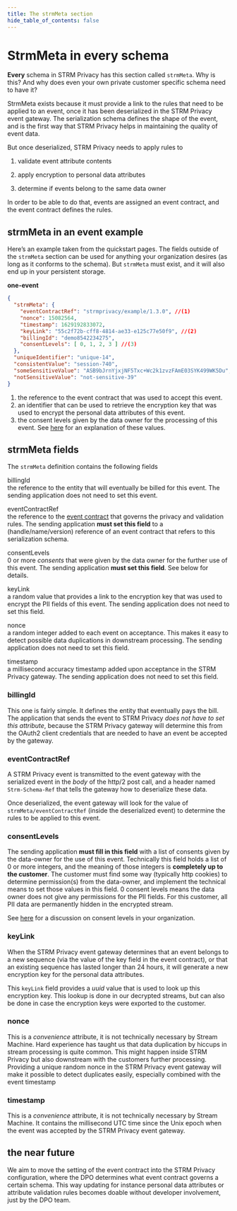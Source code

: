 ```yaml
---
title: The strmMeta section
hide_table_of_contents: false
---
```


# StrmMeta in every schema

**Every** schema in STRM Privacy has this section called `strmMeta`. Why
is this? And why does even your own private customer specific schema
need to have it?

StrmMeta exists because it must provide a link to the rules that need to
be applied to an event, once it has been deserialized in the STRM
Privacy event gateway. The serialization schema defines the shape of the
event, and is the first way that STRM Privacy helps in maintaining the
quality of event data.

But once deserialized, STRM Privacy needs to apply rules to

1.  validate event attribute contents

2.  apply encryption to personal data attributes

3.  determine if events belong to the same data owner

In order to be able to do that, events are assigned an event contract,
and the event contract defines the rules.

## strmMeta in an event example

Here’s an example taken from the quickstart pages. The fields outside of
the `strmMeta` section can be used for anything your organization
desires (as long as it conforms to the schema). But `strmMeta` must
exist, and it will also end up in your persistent storage.

**one-event**

```json
{
  "strmMeta": {
    "eventContractRef": "strmprivacy/example/1.3.0", //(1)
    "nonce": 15082564,
    "timestamp": 1629192833072,
    "keyLink": "55c2f72b-cff8-4814-ae33-e125c77e50f9", //(2)
    "billingId": "demo8542234275",
    "consentLevels": [ 0, 1, 2, 3 ] //(3)
  },
  "uniqueIdentifier": "unique-14",
  "consistentValue": "session-740",
  "someSensitiveValue": "ASB9bJrnYjxjNF5Txc+Wc2k1zvzFAmE03SYK499WK5Du",
  "notSensitiveValue": "not-sensitive-39"
}
```

1. the reference to the event contract that was used to accept this
    event.
2. an identifier that can be used to retrieve the encryption key that
    was used to encrypt the personal data attributes of this event.
3. the consent levels given by the data owner for the processing of
    this event. See [here](/overview/organization.md#consent-levels) for
    an explanation of these values.

## strmMeta fields

The `strmMeta` definition contains the following fields

billingId  
the reference to the entity that will eventually be billed for this
event. The sending application does not need to set this event.

eventContractRef  
the reference to the [event contract](schemas-and-contracts.md) that
governs the privacy and validation rules. The sending application **must
set this field** to a (handle/name/version) reference of an event
contract that refers to this serialization schema. 

consentLevels  
0 or more *consents* that were given by the data owner for the further
use of this event. The sending application **must set this field**. See
below for details.

keyLink  
a random value that provides a link to the encryption key that was used
to encrypt the PII fields of this event. The sending application does
not need to set this field.

nonce  
a random integer added to each event on acceptance. This makes it easy
to detect possible data duplications in downstream processing. The
sending application does not need to set this field.

timestamp  
a millisecond accuracy timestamp added upon acceptance in the STRM
Privacy gateway. The sending application does not need to set this
field.

### billingId

This one is fairly simple. It defines the entity that eventually pays
the bill. The application that sends the event to STRM Privacy *does not
have to set this attribute*, because the STRM Privacy gateway will
determine this from the OAuth2 client credentials that are needed to
have an event be accepted by the gateway.

### eventContractRef

A STRM Privacy event is transmitted to the event gateway with the
serialized event in the *body* of the http/2 post call, and a header
named `Strm-Schema-Ref` that tells the gateway how to deserialize these
data.

Once deserialized, the event gateway will look for the value of
`strmMeta/eventContractRef` (inside the deserialized event) to determine
the rules to be applied to this event. 

### consentLevels

The sending application **must fill in this field** with a list of
consents given by the data-owner for the use of this event. Technically
this field holds a list of 0 or more integers, and the meaning of those
integers is **completely up to the customer**. The customer must find
some way (typically http cookies) to determine permission(s) from the
data-owner, and implement the technical means to set those values in
this field. 0 consent levels means the data owner does not give any
permissions for the PII fields. For this customer, all PII data are
permanently hidden in the encrypted stream.

See [here](/overview/organization.md#consent-levels) for a discussion on
consent levels in your organization.

### keyLink

When the STRM Privacy event gateway determines that an event belongs to
a new sequence (via the value of the key field in the event contract),
or that an existing sequence has lasted longer than 24 hours, it will
generate a new encryption key for the personal data attributes.

This `keyLink` field provides a *uuid* value that is used to look up
this encryption key. This lookup is done in our decrypted streams, but
can also be done in case the encryption keys were exported to the
customer.

### nonce

This is a *convenience* attribute, it is not technically necessary by
Stream Machine. Hard experience has taught us that data duplication by
hiccups in stream processing is quite common. This might happen inside
STRM Privacy but also downstream with the customers further processing.
Providing a unique random nonce in the STRM Privacy event gateway will
make it possible to detect duplicates easily, especially combined with
the event timestamp

### timestamp

This is a *convenience* attribute, it is not technically necessary by
Stream Machine. It contains the millisecond UTC time since the Unix
epoch when the event was accepted by the STRM Privacy event gateway.

## the near future

We aim to move the setting of the event contract into the STRM Privacy
configuration, where the DPO determines what event contract governs a
certain schema. This way updating for instance personal data attributes
or attribute validation rules becomes doable without developer
involvement, just by the DPO team.
